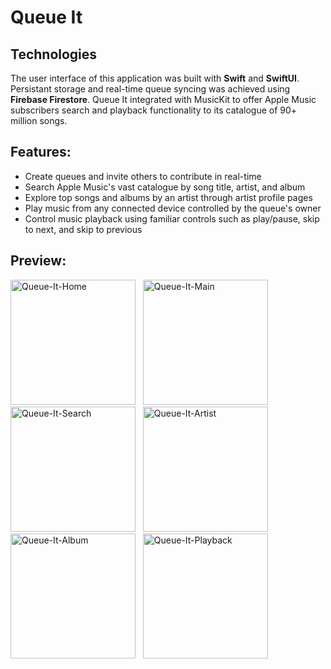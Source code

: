 # Queue It

## Technologies
The user interface of this application was built with **Swift** and **SwiftUI**. Persistant storage and real-time queue syncing was achieved using **Firebase Firestore**. Queue It integrated with MusicKit to offer Apple Music subscribers search and playback functionality to its catalogue of 90+ million songs.

## Features:
  * Create queues and invite others to contribute in real-time
  * Search Apple Music's vast catalogue by song title, artist, and album
  * Explore top songs and albums by an artist through artist profile pages
  * Play music from any connected device controlled by the queue's owner
  * Control music playback using familiar controls such as play/pause, skip to next, and skip to previous
  
## Preview:
<img width="200" alt="Queue-It-Home" src="https://user-images.githubusercontent.com/23081661/181113251-ed6630bf-48b6-40aa-8fd2-8854842cb18f.PNG">&nbsp;&nbsp;&nbsp;<img width="200" alt="Queue-It-Main" src="https://user-images.githubusercontent.com/23081661/181115853-29f8a3f6-f1dc-420a-9bf7-e90deb4f2cb2.PNG">&nbsp;&nbsp;&nbsp;<img width="200" alt="Queue-It-Search" src="https://user-images.githubusercontent.com/23081661/181113382-997d7522-257d-45c0-a0aa-a975f7c4a1b0.PNG">&nbsp;&nbsp;&nbsp;<img width="200" alt="Queue-It-Artist" src="https://user-images.githubusercontent.com/23081661/181113405-0d14df84-917d-42fe-91f1-e23a85216e28.PNG">&nbsp;&nbsp;&nbsp;<img width="200" alt="Queue-It-Album" src="https://user-images.githubusercontent.com/23081661/181113425-fa81f41e-9b90-4a18-b7c5-20dabfb75cab.PNG">&nbsp;&nbsp;&nbsp;<img width="200" alt="Queue-It-Playback" src="https://user-images.githubusercontent.com/23081661/181113453-16022be7-e526-4260-8680-126e1868297c.PNG">&nbsp;&nbsp;&nbsp;
